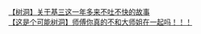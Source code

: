 [【树洞】关于基三这一年多来不吐不快的故事](http://tieba.baidu.com/p/3015469609?see_lz=1&pn=)   
[【这是个可能树洞】师傅你真的不和大师姐在一起吗！！！](http://tieba.baidu.com/p/3015761171?see_lz=1&pn=)   
